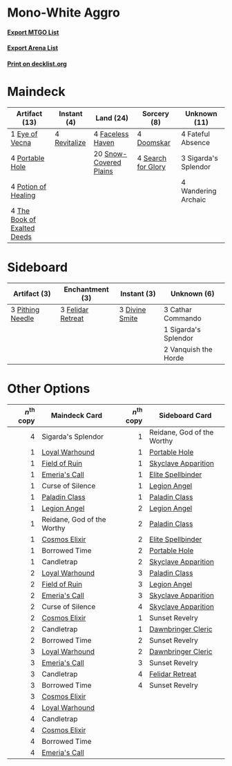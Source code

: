 # Mono-White Aggro ️

#### [Export MTGO List](../collection/Mono-White%20Aggro%20️/Mono-White%20Aggro%20️.txt)
#### [Export Arena List](../collection/Mono-White%20Aggro%20️/Mono-White%20Aggro%20️_arena.txt)
#### [Print on decklist.org](http://decklist.org/?deckmain=4%09Doomskar%0A1%09Eye%20of%20Vecna%0A4%09Faceless%20Haven%0A4%09Fateful%20Absence%0A4%09Portable%20Hole%0A4%09Potion%20of%20Healing%0A4%09Revitalize%0A4%09Search%20for%20Glory%0A3%09Sigarda's%20Splendor%0A20%09Snow-Covered%20Plains%0A4%09The%20Book%20of%20Exalted%20Deeds%0A4%09Wandering%20Archaic&deckside=3%09Cathar%20Commando%0A3%09Divine%20Smite%0A3%09Felidar%20Retreat%0A3%09Pithing%20Needle%0A1%09Sigarda's%20Splendor%0A2%09Vanquish%20the%20Horde)
# Maindeck

|                                            Artifact (13)                                             |                                      Instant (4)                                      |                                            Land (24)                                            |                                         Sorcery (8)                                         |    Unknown (11)    |
|------------------------------------------------------------------------------------------------------|---------------------------------------------------------------------------------------|-------------------------------------------------------------------------------------------------|---------------------------------------------------------------------------------------------|--------------------|
|1 [Eye of Vecna](http://gatherer.wizards.com/Pages/Card/Details.aspx?multiverseid=527530)             |4 [Revitalize](http://gatherer.wizards.com/Pages/Card/Details.aspx?multiverseid=447171)|4 [Faceless Haven](http://gatherer.wizards.com/Pages/Card/Details.aspx?multiverseid=503874)      |4 [Doomskar](http://gatherer.wizards.com/Pages/Card/Details.aspx?multiverseid=503613)        |4 Fateful Absence   |
|4 [Portable Hole](http://gatherer.wizards.com/Pages/Card/Details.aspx?multiverseid=527320)            |                                                                                       |20 [Snow-Covered Plains](http://gatherer.wizards.com/Pages/Card/Details.aspx?multiverseid=121267)|4 [Search for Glory](http://gatherer.wizards.com/Pages/Card/Details.aspx?multiverseid=503633)|3 Sigarda's Splendor|
|4 [Potion of Healing](http://gatherer.wizards.com/Pages/Card/Details.aspx?multiverseid=527321)        |                                                                                       |                                                                                                 |                                                                                             |4 Wandering Archaic |
|4 [The Book of Exalted Deeds](http://gatherer.wizards.com/Pages/Card/Details.aspx?multiverseid=527291)|                                                                                       |                                                                                                 |                                                                                             |                    |


# Sideboard

|                                       Artifact (3)                                        |                                      Enchantment (3)                                       |                                       Instant (3)                                       |    Unknown (6)     |
|-------------------------------------------------------------------------------------------|--------------------------------------------------------------------------------------------|-----------------------------------------------------------------------------------------|--------------------|
|3 [Pithing Needle](http://gatherer.wizards.com/Pages/Card/Details.aspx?multiverseid=129526)|3 [Felidar Retreat](http://gatherer.wizards.com/Pages/Card/Details.aspx?multiverseid=491638)|3 [Divine Smite](http://gatherer.wizards.com/Pages/Card/Details.aspx?multiverseid=527299)|3 Cathar Commando   |
|                                                                                           |                                                                                            |                                                                                         |1 Sigarda's Splendor|
|                                                                                           |                                                                                            |                                                                                         |2 Vanquish the Horde|


# Other Options

|*n*<sup>th</sup> copy|                                      Maindeck Card                                      |*n*<sup>th</sup> copy|                                        Sideboard Card                                        |
|--------------------:|-----------------------------------------------------------------------------------------|--------------------:|----------------------------------------------------------------------------------------------|
|                    4|Sigarda's Splendor                                                                       |                    1|Reidane, God of the Worthy                                                                    |
|                    1|[Loyal Warhound](http://gatherer.wizards.com/Pages/Card/Details.aspx?multiverseid=527310)|                    1|[Portable Hole](http://gatherer.wizards.com/Pages/Card/Details.aspx?multiverseid=527320)      |
|                    1|[Field of Ruin](http://gatherer.wizards.com/Pages/Card/Details.aspx?multiverseid=435415) |                    1|[Skyclave Apparition](http://gatherer.wizards.com/Pages/Card/Details.aspx?multiverseid=495603)|
|                    1|[Emeria's Call](http://gatherer.wizards.com/Pages/Card/Details.aspx?multiverseid=491633) |                    1|[Elite Spellbinder](http://gatherer.wizards.com/Pages/Card/Details.aspx?multiverseid=513494)  |
|                    1|Curse of Silence                                                                         |                    1|[Legion Angel](http://gatherer.wizards.com/Pages/Card/Details.aspx?multiverseid=491646)       |
|                    1|[Paladin Class](http://gatherer.wizards.com/Pages/Card/Details.aspx?multiverseid=527316) |                    1|[Paladin Class](http://gatherer.wizards.com/Pages/Card/Details.aspx?multiverseid=527316)      |
|                    1|[Legion Angel](http://gatherer.wizards.com/Pages/Card/Details.aspx?multiverseid=491646)  |                    2|[Legion Angel](http://gatherer.wizards.com/Pages/Card/Details.aspx?multiverseid=491646)       |
|                    1|Reidane, God of the Worthy                                                               |                    2|[Paladin Class](http://gatherer.wizards.com/Pages/Card/Details.aspx?multiverseid=527316)      |
|                    1|[Cosmos Elixir](http://gatherer.wizards.com/Pages/Card/Details.aspx?multiverseid=503853) |                    2|[Elite Spellbinder](http://gatherer.wizards.com/Pages/Card/Details.aspx?multiverseid=513494)  |
|                    1|Borrowed Time                                                                            |                    2|[Portable Hole](http://gatherer.wizards.com/Pages/Card/Details.aspx?multiverseid=527320)      |
|                    1|Candletrap                                                                               |                    2|[Skyclave Apparition](http://gatherer.wizards.com/Pages/Card/Details.aspx?multiverseid=495603)|
|                    2|[Loyal Warhound](http://gatherer.wizards.com/Pages/Card/Details.aspx?multiverseid=527310)|                    3|[Paladin Class](http://gatherer.wizards.com/Pages/Card/Details.aspx?multiverseid=527316)      |
|                    2|[Field of Ruin](http://gatherer.wizards.com/Pages/Card/Details.aspx?multiverseid=435415) |                    3|[Legion Angel](http://gatherer.wizards.com/Pages/Card/Details.aspx?multiverseid=491646)       |
|                    2|[Emeria's Call](http://gatherer.wizards.com/Pages/Card/Details.aspx?multiverseid=491633) |                    3|[Skyclave Apparition](http://gatherer.wizards.com/Pages/Card/Details.aspx?multiverseid=495603)|
|                    2|Curse of Silence                                                                         |                    4|[Skyclave Apparition](http://gatherer.wizards.com/Pages/Card/Details.aspx?multiverseid=495603)|
|                    2|[Cosmos Elixir](http://gatherer.wizards.com/Pages/Card/Details.aspx?multiverseid=503853) |                    1|Sunset Revelry                                                                                |
|                    2|Candletrap                                                                               |                    1|[Dawnbringer Cleric](http://gatherer.wizards.com/Pages/Card/Details.aspx?multiverseid=527296) |
|                    2|Borrowed Time                                                                            |                    2|Sunset Revelry                                                                                |
|                    3|[Loyal Warhound](http://gatherer.wizards.com/Pages/Card/Details.aspx?multiverseid=527310)|                    2|[Dawnbringer Cleric](http://gatherer.wizards.com/Pages/Card/Details.aspx?multiverseid=527296) |
|                    3|[Emeria's Call](http://gatherer.wizards.com/Pages/Card/Details.aspx?multiverseid=491633) |                    3|Sunset Revelry                                                                                |
|                    3|Candletrap                                                                               |                    4|[Felidar Retreat](http://gatherer.wizards.com/Pages/Card/Details.aspx?multiverseid=491638)    |
|                    3|Borrowed Time                                                                            |                    4|Sunset Revelry                                                                                |
|                    3|[Cosmos Elixir](http://gatherer.wizards.com/Pages/Card/Details.aspx?multiverseid=503853) |                     |                                                                                              |
|                    4|[Loyal Warhound](http://gatherer.wizards.com/Pages/Card/Details.aspx?multiverseid=527310)|                     |                                                                                              |
|                    4|Candletrap                                                                               |                     |                                                                                              |
|                    4|[Cosmos Elixir](http://gatherer.wizards.com/Pages/Card/Details.aspx?multiverseid=503853) |                     |                                                                                              |
|                    4|Borrowed Time                                                                            |                     |                                                                                              |
|                    4|[Emeria's Call](http://gatherer.wizards.com/Pages/Card/Details.aspx?multiverseid=491633) |                     |                                                                                              |


